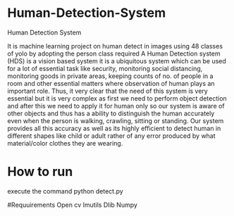# Human-Detection-System
Human Detection System

It is machine learning project on human detect in images using 48 classes of yolo by adopting the person class required
A Human Detection system (HDS) is a vision based system it is a ubiquitous system which can be used for a lot of essential task like security, monitoring social distancing, monitoring goods in private areas, keeping counts of no. of people in a room and other essential matters where observation of human plays an important role. Thus, it very clear that the need of this system is very essential but it is very complex as first we need to perform object detection and after this we need to apply it for human only so our system is aware of other objects and thus has a ability to distinguish the human accurately even when the person is walking, crawling, sitting or standing. Our system provides all this accuracy as well as its highly efficient to detect human in different shapes like child or adult rather of any error produced by what material/color clothes they are wearing.
# How to run
execute the command 
python detect.py

#Requuirements
Open cv
Imutils
Dlib
Numpy
